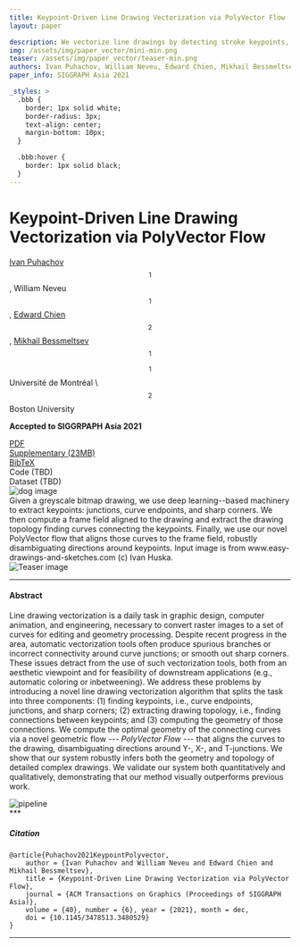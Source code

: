 ```yaml
---
title: Keypoint-Driven Line Drawing Vectorization via PolyVector Flow
layout: paper

description: We vectorize line drawings by detecting stroke keypoints, then inferring correct connectivity between them via optimization and, finally, resolving stroke shape with novel polyvector flow.
img: /assets/img/paper_vector/mini-min.png
teaser: /assets/img/paper_vector/teaser-min.png
authors: Ivan Puhachov, William Neveu, Edward Chien, Mikhail Bessmeltsev
paper_info: SIGGRAPH Asia 2021

_styles: >
  .bbb {
    border: 1px solid white;
    border-radius: 3px;
    text-align: center;
    margin-bottom: 10px;
  }

  .bbb:hover {
    border: 1px solid black;
  }
---
```

# Keypoint-Driven Line Drawing Vectorization via PolyVector Flow

[Ivan Puhachov](/)$$^1$$, William Neveu$$^1$$, [Edward Chien](https://cs-people.bu.edu/edchien/)$$^2$$, [Mikhail Bessmeltsev](http://www-labs.iro.umontreal.ca/~bmpix/)$$^1$$

$$^1$$ Université de Montréal \\
$$^2$$ Boston University

**Accepted to SIGGRPAPH Asia 2021**

<div class="row justify-content-center">
    <div class="col-sm mt-3 mt-md-0 mx-auto">
        <div class="bbb no-shadow">
            <i class="far fa-file-pdf"></i>
            <a href="http://www-labs.iro.umontreal.ca/~bmpix/pdf/polyvector_flow.pdf"> PDF</a>
        </div>
    </div>
    <div class="col-sm mt-3 mt-md-0">
        <div class="bbb">
            <i class="far fa-file-pdf"></i>
            <a href="https://www-ens.iro.umontreal.ca/~puhachoi/SUPPL.pdf">Supplementary (23MB) </a>
        </div>
    </div>
    <div class="col-sm mt-3 mt-md-0">
        <div class="bbb">
            <i class="fas fa-quote-left"></i>
            <a href="#citation">BibTeX</a>
        </div>
    </div>
    <div class="col-sm mt-3 mt-md-0">
        <div class="bbb">
            <i class="fab fa-github"></i>
            Code (TBD)
        </div>
    </div>
    <div class="col-sm mt-3 mt-md-0">
        <div class="bbb">
            <i class="fas fa-database"></i>
            Dataset (TBD)
        </div>
    </div>
</div>
<div class="row">
    <img class="img-fluid rounded z-depth-1 tiny-shadow" src="{{ '/assets/img/paper_vector/dog.png' | relative_url }}" alt="dog image" title="dog image" data-zoomable/>
</div>
<div class="caption">
    Given a greyscale bitmap drawing, we use deep learning--based machinery to extract keypoints: junctions, curve endpoints, and sharp corners. We then compute a frame field aligned to the drawing and extract the drawing topology finding curves connecting the keypoints. Finally, we use our novel PolyVector flow that aligns those curves to the frame field, robustly disambiguating directions around keypoints. Input image is from www.easy-drawings-and-sketches.com (c) Ivan Huska.
</div>
<div class="row">
    <img class="img-fluid rounded z-depth-1 no-shadow " src="{{ '/assets/img/paper_vector/teaser-min.png' | relative_url }}" alt="Teaser image" title="Teaser image" data-zoomable/>
</div>

***

#### Abstract
Line drawing vectorization is a daily task in graphic design, computer animation, and engineering, necessary to convert raster images to a set of curves for editing and geometry processing. Despite recent progress in the area, automatic vectorization tools often produce spurious branches or incorrect connectivity around curve junctions; or smooth out sharp corners. These issues detract from the use of such vectorization tools, both from an aesthetic viewpoint and for feasibility of downstream applications (e.g., automatic coloring or inbetweening). We address these problems by introducing a novel line drawing vectorization algorithm that splits the task into three components: (1) finding keypoints, i.e., curve endpoints, junctions, and sharp corners; (2) extracting drawing topology, i.e., finding connections between keypoints; and (3) computing the geometry of those connections. We compute the optimal geometry of the connecting curves via a novel geometric flow --- *PolyVector Flow* --- that aligns the curves to the drawing, disambiguating directions around Y-, X-, and T-junctions. We show that our system robustly infers both the geometry and topology of detailed complex drawings. We validate our system both quantitatively and qualitatively, demonstrating that our method visually outperforms previous work.

<div class="row">
    <div class="col-sm mt-3 mt-md-0">
        <img class="img-fluid rounded z-depth-1 no-shadow" src="{{ '/assets/img/paper_vector/pipeline.png' | relative_url }}" alt="pipeline" title="pipeline" data-zoomable/>
    </div>
</div>
***

##### Citation
```
@article{Puhachov2021KeypointPolyvector,
    author = {Ivan Puhachov and William Neveu and Edward Chien and Mikhail Bessmeltsev},
    title = {Keypoint-Driven Line Drawing Vectorization via PolyVector Flow},
    journal = {ACM Transactions on Graphics (Proceedings of SIGGRAPH Asia)},
    volume = {40}, number = {6}, year = {2021}, month = dec,
    doi = {10.1145/3478513.3480529}
}
```

<!-- ***
#### Results
 * Original images: TBD
 * SVG: TBD
 * Supplementary material (comparisons): TBD

***
#### Code
 * TBD
 * MATLAB flow: TBD
 * Detector training: TBD

***
#### Datasets
To generate semi-synthetic dataset we used ["Quick, draw!"](https://github.com/googlecreativelab/quickdraw-dataset) and ["Creative Sketch Generation"](https://github.com/facebookresearch/DoodlerGAN) datasets. We thank the authors for collecting and releasing their data in vector format.

SVG files were rasterized using Adobe Illustrator with default artistic brushes.

* Semi-synthetic dataset: TBD
* Semi-synthetic fine-tuning dataset: TBD
* Small dataset of real drawings: TBD -->

***

<!-- <div class="row">
    <img class="img-fluid rounded z-depth-1 no-shadow " src="{{ '/assets/img/paper_vector/comparison_crops.png' | relative_url }}" alt="Comparison_crop" title="Comparison_crop" data-zoomable/>
</div>
<div class="caption">
    Traditional approaches [Noris et al. 2013] suffer from geometrical and topological artifacts around keypoints: junctions, sharp corners, and endpoints. Frame field--based approaches [Bessmeltsev and Solomon 2019; Stanko et al. 2020] resolve directional ambiguities around keypoints, but not their positions, leading to incorrect topology. Our approach addresses all of these challenges (right).
</div>

<div class="row">
    <img class="img-fluid rounded z-depth-1 no-shadow " src="{{ '/assets/img/paper_vector/topology_stages.png' | relative_url }}" alt="Topology stages" title="Topology stages" data-zoomable/>
</div>
<div class="caption">
    Having computed the keypoints (a), we extract the topology in a few steps. First, we map each keypoint to one or two <i>key vertices</i> (red circles) (b) and move them to the keypoint locations. We then find Steiner trees, one for each connected component of the graph, connecting those vertices (c). Note that in this example the graph has two connected components, disconnected at the T-junction ((c), red and blue). We then further extend the Steiner trees forming subgraphs covering the whole drawing (d). Finally, we convert these subgraphs into a set of paths between the key vertices, while keeping the coverage (e).
</div>

<div class="row">
    <img class="img-fluid rounded z-depth-1 no-shadow " src="{{ '/assets/img/paper_vector/comparison2.png' | relative_url }}" alt="Comparison" title="Comparison"/>
</div>
<div class="caption">
    Compared to the previous approaches based on frame fields, our method more robustly captures sharp corners and junctions. Input images `rabbit`, `donkey`, `dog` are from www.easy-drawings-and-sketches.com Ivan Huska.
</div>

<div class="row">
    <img class="img-fluid rounded z-depth-1 no-shadow " src="{{ '/assets/img/paper_vector/additional.png' | relative_url }}" alt="Additional results" title="Additional results"/>
</div>
<div class="caption">
    A gallery of additional results. Input images from www.easy-drawings-and-sketches.com Ivan Huska.
</div>

<div class="row">
    <img class="img-fluid rounded z-depth-1 no-shadow " src="{{ '/assets/img/paper_vector/ablation.png' | relative_url }}" alt="Ablation study" title="Ablation study" data-zoomable/>
</div>
<div class="caption">
    Ablation study: (a) disabling keypoint extraction (Sec. 3), using only the graph and coverage to infer endpoints and junctions; (b) disabling 'extracting final paths' optimization (Sec. 4.2); (c) disabling valence constraints (Sec. 4.2); (d) disabling Polyvector Flow (Sec. 5) leads to both incorrect topology and geometry; (e) Our result.
</div> -->
